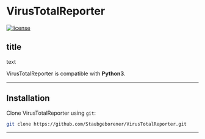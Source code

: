 # VirusTotalReporter

[![license](https://img.shields.io/github/license/mashape/apistatus.svg?maxAge=2592000)](https://github.com/Staubgeborener/VirusTotalReporter/blob/master/LICENSE)

## title

text

VirusTotalReporter is compatible with __Python3__.


------------------

## Installation

Clone VirusTotalReporter using `git`:

```sh
git clone https://github.com/Staubgeborener/VirusTotalReporter.git
```

------------------
